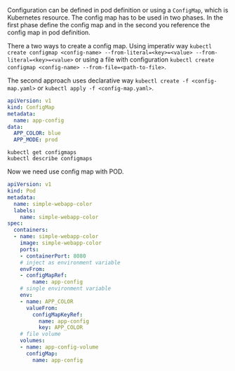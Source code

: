 Configuration can be defined in pod definition or using a `ConfigMap`, which is Kubernetes resource.
The config map has to be used in two phases. In the first phase define the config map and in the second you reference the config map in pod definition.

There a two ways to create a config map.
Using imperativ way `kubectl create configmap <config-name> --from-literal=<key>=<value> --from-literal=<key>=<value>` or using a file with configuration `kubectl create configmap <config-name> --from-file=<path-to-file>`.

The second approach uses declarative way `kubectl create -f <config-map.yaml>` or `kubectl apply -f <config-map.yaml>`.

```yaml
apiVersion: v1
kind: ConfigMap
metadata:
  name: app-config
data:
  APP_COLOR: blue
  APP_MODE: prod
```

```
kubectl get configmaps
kubectl describe configmaps
```

Now we need use config map with POD.

```yaml
apiVersion: v1
kind: Pod
metadata:
  name: simple-webapp-color
  labels:
    name: simple-webapp-color
spec:
  containers:
  - name: simple-webapp-color
    image: simple-webapp-color
    ports:
    - containerPort: 8080
    # inject as environment variable
    envFrom:
    - configMapRef:
        name: app-config
    # single environment variable
    env:
    - name: APP_COLOR
      valueFrom:
        configMapKeyRef:
          name: app-config
          key: APP_COLOR
    # file volume
    volumes:
    - name: app-config-volume
      configMap:
        name: app-config
```